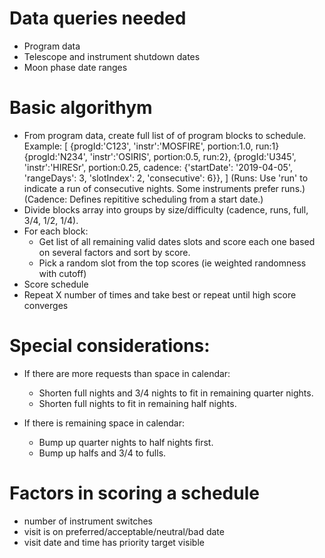 # Data queries needed
- Program data
- Telescope and instrument shutdown dates
- Moon phase date ranges


# Basic algorithym
- From program data, create full list of of program blocks to schedule. Example:
    [
        {progId:'C123', 'instr':'MOSFIRE', portion:1.0, run:1}
        {progId:'N234', 'instr':'OSIRIS',  portion:0.5, run:2}, 
        {progId:'U345', 'instr':'HIRESr',  portion:0.25, cadence: {'startDate': '2019-04-05', 'rangeDays': 3, 'slotIndex': 2, 'consecutive': 6}}, 
    ]
   (Runs: Use 'run' to indicate a run of consecutive nights. Some instruments prefer runs.)
   (Cadence: Defines repititive scheduling from a start date.)
- Divide blocks array into groups by size/difficulty (cadence, runs, full, 3/4, 1/2, 1/4). 
- For each block:
    - Get list of all remaining valid dates slots and score each one based on several factors and sort by score.
    - Pick a random slot from the top scores (ie weighted randomness with cutoff)
- Score schedule
- Repeat X number of times and take best or repeat until high score converges


# Special considerations:
- If there are more requests than space in calendar:
    - Shorten full nights and 3/4 nights to fit in remaining quarter nights.
    - Shorten full nights to fit in remaining half nights.

- If there is remaining space in calendar:
    - Bump up quarter nights to half nights first.
    - Bump up halfs and 3/4 to fulls.


# Factors in scoring a schedule
- number of instrument switches
- visit is on preferred/acceptable/neutral/bad date
- visit date and time has priority target visible

